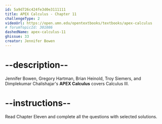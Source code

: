 ```yaml
---
id: 5a9d726c424fe3d0e3111111
title: APEX Calculus - Chapter 11
challengeType: 2
videoUrl: https://open.umn.edu/opentextbooks/textbooks/apex-calculus
# forumTopicId: 301086
dashedName: apex-calculus-11
ghissue: 33
creator: Jennifer Bowen 
---
```


# --description--

Jennifer Bowen, Gregory Hartman, Brian Heinold, Troy Siemers, and Dimplekumar Chalishajar's __APEX Calculus__ covers Calculus III.

# --instructions--

Read Chapter Eleven and complete all the questions with selected solutions.